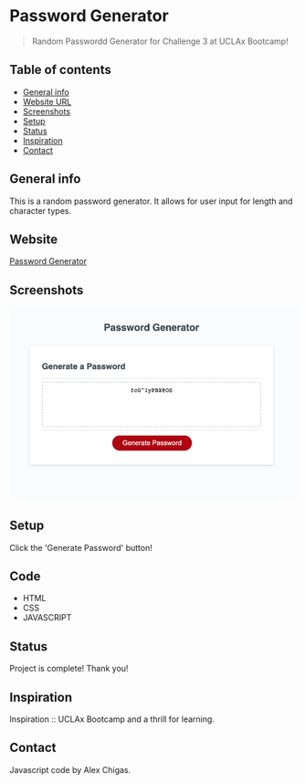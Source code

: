 # Password Generator 
> Random Passwordd Generator for Challenge 3 at UCLAx Bootcamp!

## Table of contents
* [General info](#general-info)
* [Website URL](#website)
* [Screenshots](#screenshots)
* [Setup](#setup)
* [Status](#status)
* [Inspiration](#inspiration)
* [Contact](#contact)

## General info
This is a random password generator. It allows for user input for length and character types. 

## Website
[Password Generator](https://achigas.github.io/RandPassGen-Challenge3/)

## Screenshots
![Password Generator Screenshot](./assets/images/PasswordGen.png)

## Setup
Click the 'Generate Password' button! 

## Code 
* HTML
* CSS
* JAVASCRIPT

## Status
Project is complete! Thank you! 

## Inspiration
Inspiration :: UCLAx Bootcamp and a thrill for learning. 

## Contact
Javascript code by Alex Chigas. 